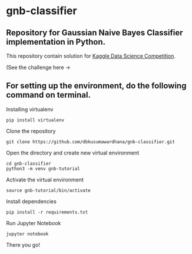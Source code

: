# gnb-classifier

## Repository for Gaussian Naive Bayes Classifier implementation in Python.

This repository contain solution for [Kaggle Data Science Competition](https://www.kaggle.com/c/titanic).

(See the challenge here -> 

## For setting up the environment, do the following command on terminal.

Installing virtualenv
```
pip install virtualenv
```
Clone the repository
```
git clone https://github.com/dbkusumawardhana/gnb-classifier.git
```
Open the directory and create new virtual environment
```
cd gnb-classifier
python3 -m venv gnb-tutorial
```
Activate the virtual environment
```
source gnb-tutorial/bin/activate
```
Install dependencies
```
pip install -r requirements.txt
```
Run Jupyter Notebook
```
jupyter notebook
```
There you go!
